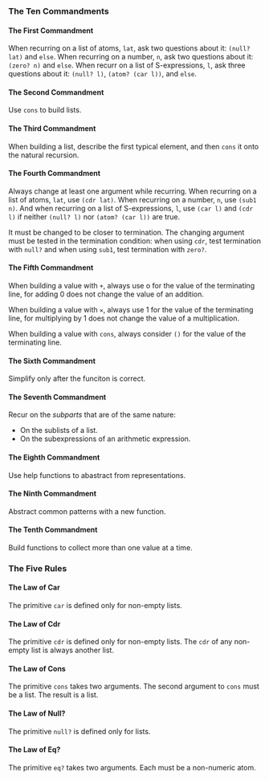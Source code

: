 ### The Ten Commandments

#### The First Commandment

When recurring on a list of atoms, `lat`, ask two questions about it: `(null? lat)` and `else`.
When recurring on a number, `n`, ask two questions about it: `(zero? n)` and `else`.
When recurr on a list of S-expressions, `l`, ask three questions about it: `(null? l)`, `(atom? (car l))`, and `else`.

#### The Second Commandment

Use `cons` to build lists.

#### The Third Commandment

When building a list, describe the first typical element, and then `cons` it onto the natural recursion.

#### The Fourth Commandment

Always change at least one argument while recurring.
When recurring on a list of atoms, `lat`, use `(cdr lat)`.
When recurring on a number, `n`, use `(sub1 n)`.
And when recurring on a list of S-expressions, `l`, use `(car l)` and `(cdr l)` if neither `(null? l)` nor `(atom? (car l))` are true.

It must be changed to be closer to termination.
The changing argument must be tested in the termination condition:
when using `cdr`, test termination with `null?` and when using `sub1`, test termination with `zero?`.

#### The Fifth Commandment

When building a value with `+`, always use o for the value of the terminating line, for adding 0 does not change the value of an addition.

When building a value with `✕`, always use 1 for the value of the terminating line, for multiplying by 1 does not change the value of a multiplication.

When building a value with `cons`, always consider `()` for the value of the terminating line.

#### The Sixth Commandment

Simplify only after the funciton is correct.

#### The Seventh Commandment

Recur on the *subparts* that are of the same nature:

- On the sublists of a list.
- On the subexpressions of an arithmetic expression.

#### The Eighth Commandment

Use help functions to abastract from representations.

#### The Ninth Commandment

Abstract common patterns with a new function.

#### The Tenth Commandment

Build functions to collect more than one value at a time.

### The Five Rules

#### The Law of Car

The primitive `car` is defined only for non-empty lists.

#### The Law of Cdr

The primitive `cdr` is defined only for non-empty lists.
The `cdr` of any non-empty list is always another list.

#### The Law of Cons

The primitive `cons` takes two arguments.
The second argument to `cons` must be a list.
The result is a list.

#### The Law of Null?

The primitive `null?` is defined only for lists.

#### The Law of Eq?

The primitive `eq?` takes two arguments.
Each must be a non-numeric atom.
